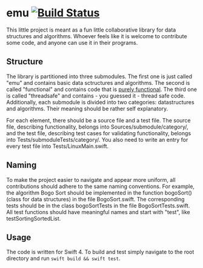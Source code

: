 # emu [![Build Status](https://travis-ci.org/LimeThaw/emu.svg?branch=master)](https://travis-ci.org/LimeThaw/emu)

This little project is meant as a fun little collaborative library for data structures and
algorithms. Whoever feels like it is welcome to contribute some code, and anyone can use
it in their programs.

## Structure

The library is partitioned into three submodules. The first one is just called "emu" and contains
basic data sctructures and algorithms. The second is called "functional" and contains code that is
[purely functional](https://en.wikipedia.org/wiki/Purely_functional_programming#Properties_of_purely_functional_program).
The third one is called "threadsafe" and contains - you guessed it - thread safe code.
Additionally, each submodule is divided into two categories: datastructures and algorithms. Their
meaning should be rather self explanatory.

For each element, there should be a source file and a test file. The source file, describing
functionality, belongs into Sources/submodule/category/, and the test file, describing test cases for
validating functionality, belongs into Tests/submoduleTests/category/. You also need to write an entry for
every test file into Tests/LinuxMain.swift.

## Naming

To make the project easier to navigate and appear more uniform, all contributions should adhere
to the same naming conventions. For example, the algorithm Bogo Sort should be implemented in
the function bogoSort() (class for data structures) in the file BogoSort.swift. The
corresponding tests should be in the class bogoSortTests in the file BogoSortTests.swift.
All test functions should have meaningful names and start with "test", like testSortingSortedList.

## Usage

The code is written for Swift 4. To build and test simply navigate to the root directory
and run `swift build && swift test`.
